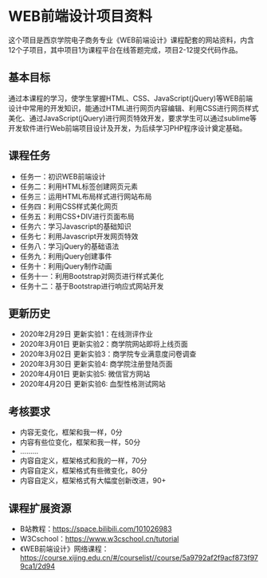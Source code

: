 # WEB前端设计项目资料

这个项目是西京学院电子商务专业《WEB前端设计》课程配套的网站资料，内含12个子项目，其中项目1为课程平台在线答题完成，项目2-12提交代码作品。

## 基本目标

通过本课程的学习，使学生掌握HTML、CSS、JavaScript(jQuery)等WEB前端设计中常用的开发知识，能通过HTML进行网页内容编辑、利用CSS进行网页样式美化、通过JavaScript(jQuery)进行网页特效开发，要求学生可以通过sublime等开发软件进行Web前端项目设计及开发，为后续学习PHP程序设计奠定基础。

## 课程任务

- 任务一：初识WEB前端设计
- 任务二：利用HTML标签创建网页元素
- 任务三：运用HTML布局样式进行网站布局
- 任务四：利用CSS样式美化网页
- 任务五：利用CSS+DIV进行页面布局
- 任务六：学习Javascript的基础知识
- 任务七：利用Javascript开发网页特效
- 任务八：学习jQuery的基础语法
- 任务九：利用jQuery创建事件  
- 任务十：利用jQuery制作动画
- 任务十一：利用Bootstrap对网页进行样式美化
- 任务十二：基于Bootstrap进行响应式网站开发

## 更新历史

- 2020年2月29日 更新实验1：在线测评作业
- 2020年3月01日 更新实验2：商学院网站即将上线页面
- 2020年3月02日 更新实验3：商学院专业满意度问卷调查
- 2020年3月30日 更新实验4: 商学院注册登陆页面
- 2020年4月01日 更新实验5: 微信官方网站
- 2020年4月20日 更新实验6: 血型性格测试网站  

## 考核要求

- 内容无变化，框架和我一样，0分
- 内容有些位变化，框架和我一样，50分
- .........
- 内容自定义，框架格式和我的一样，70分
- 内容自定义，框架格式有些微变化，80分
- 内容自定义，框架格式有大幅度创新改进，90+

## 课程扩展资源

- B站教程：<https://space.bilibili.com/101026983>
- W3Cschool：<https://www.w3cschool.cn/tutorial>
- 《WEB前端设计》网络课程：<https://course.xijing.edu.cn/#/courselist//course/5a9792af2f9acf873f979ca1/2d94>
